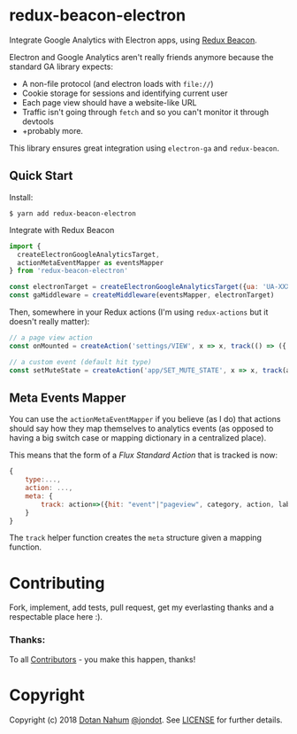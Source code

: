 # redux-beacon-electron

Integrate Google Analytics with Electron apps, using [Redux Beacon](https://github.com/rangle/redux-beacon).

Electron and Google Analytics aren't really friends anymore because the standard GA library expects:

* A non-file protocol (and electron loads with `file://`)
* Cookie storage for sessions and identifying current user
* Each page view should have a website-like URL
* Traffic isn't going through `fetch` and so you can't monitor it through devtools
* +probably more.

This library ensures great integration using `electron-ga` and `redux-beacon`.


## Quick Start

Install:

```
$ yarn add redux-beacon-electron
```

Integrate with Redux Beacon

```javascript
import { 
  createElectronGoogleAnalyticsTarget, 
  actionMetaEventMapper as eventsMapper
} from 'redux-beacon-electron'

const electronTarget = createElectronGoogleAnalyticsTarget({ua: 'UA-XXXX'})
const gaMiddleware = createMiddleware(eventsMapper, electronTarget)

```

Then, somewhere in your Redux actions (I'm using `redux-actions` but it doesn't really matter):

```javascript
// a page view action
const onMounted = createAction('settings/VIEW', x => x, track(() => ({ hit: 'pageview' })))

// a custom event (default hit type)
const setMuteState = createAction('app/SET_MUTE_STATE', x => x, track(action => ({ label: 'toggleMute', value: action.payload ? 1 : 0 })))
```

## Meta Events Mapper

You can use the `actionMetaEventMapper` if you believe (as I do) that actions should say how they map themselves to analytics events (as opposed to having a big switch case or mapping dictionary in a centralized place).

This means that the form of a _Flux Standard Action_ that is tracked is now:

```javascript
{
    type:...,
    action: ...,
    meta: {
        track: action=>({hit: "event"|"pageview", category, action, label, value})
    }
}
```

The `track` helper function creates the `meta` structure given a mapping function.

# Contributing

Fork, implement, add tests, pull request, get my everlasting thanks and a respectable place here :).

### Thanks:

To all [Contributors](https://github.com/jondot/redux-beacon-electron/graphs/contributors) - you make this happen, thanks!

# Copyright

Copyright (c) 2018 [Dotan Nahum](http://gplus.to/dotan) [@jondot](http://twitter.com/jondot). See [LICENSE](LICENSE.txt) for further details.
